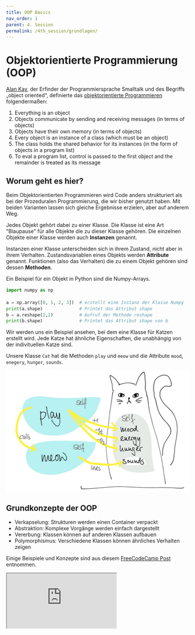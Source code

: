 ```yaml
---
title: OOP Basics
nav_order: 1
parent: 4. Session
permalink: /4th_session/grundlagen/
---
```


# Objektorientierte Programmierung (OOP)

[Alan Kay](https://de.wikipedia.org/wiki/Alan_Kay), der Erfinder der Programmiersprache Smalltalk und des Begriffs „object oriented“, definierte das [objektorientierte Programmieren](https://de.wikipedia.org/wiki/Objektorientierte_Programmierung) folgendermaßen:

1. Everything is an object
2. Objects communicate by sending and receiving messages (in terms of objects)
3. Objects have their own memory (in terms of objects)
4. Every object is an instance of a class (which must be an object)
5. The class holds the shared behavior for its instances (in the form of objects in a program list)
6. To eval a program list, control is passed to the first object and the remainder is treated as its message


## Worum geht es hier?

Beim Objektorientierten Programmieren wird Code anders strukturiert als bei der Prozeduralen Programmierung, die wir bisher genutzt haben. Mit beiden Varianten lassen sich gleiche Ergebnisse erzielen, aber auf anderem Weg.

Jedes Objekt gehört dabei zu einer Klasse. Die Klasse ist eine Art "Blaupause" für alle Objekte die zu dieser Klasse gehören. Die einzelnen Objekte einer Klasse werden auch **Instanzen** genannt.

Instanzen einer Klasse unterscheiden sich in ihrem Zustand, nicht aber in ihrem Verhalten. Zustandsvariablen eines Objekts werden **Attribute** genannt. Funktionen (also das Verhalten) die zu einem Objekt gehören sind dessen **Methoden**.

Ein Beispiel für ein Objekt in Python sind die Numpy-Arrays.
```python
import numpy as np

a = np.array([0, 1, 2, 3])  # erstellt eine Instanz der Klasse Numpy
print(a.shape)              # Printet das Attribut shape
b = a.reshape(2,2)          # Aufruf der Methode reshape
print(b.shape)              # Printet das Attribut shape von b
```

Wir werden uns ein Beispiel ansehen, bei dem eine Klasse für Katzen erstellt wird. Jede Katze hat ähnliche Eigenschaften, die unabhängig von der indivituellen Katze sind. 

Unsere Klasse `Cat` hat die Methoden `play` und `meow` und die Attribute `mood`, `enegery`, `hunger`, `sounds`.

<img src="cat_class.png" style="width:100em">


## Grundkonzepte der OOP

* Verkapselung: Strukturen werden einen Container verpackt
* Abstraktion: Komplexe Vorgänge werden einfach dargestellt
* Vererbung: Klassen können auf anderen Klassen aufbauen
* Polymorphismus: Verschiedene Klassen können ähnliches Verhalten zeigen

Einige Beispiele und Konzepte sind aus diesem [FreeCodeCamp Post](https://www.freecodecamp.org/news/object-oriented-programming-concepts-21bb035f7260/) entnommen.

<div class="iframe-container">
<iframe src="https://www.youtube.com/embed/AyPDykrCFI8" allowfullscreen></iframe>
</div>
